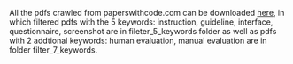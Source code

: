 All the pdfs crawled from paperswithcode.com can be downloaded [here](https://pan.baidu.com/s/1OoeZy-EW488lkFEIT4ze_A?pwd=atvj), in which filtered pdfs with the 5 keywords: instruction, guideline, interface, questionnaire, screenshot are in fileter_5_keywords folder as well as pdfs with 2 addtional keywords: human evaluation, manual evaluation are in folder filter_7_keywords.
